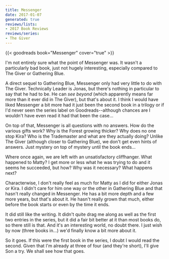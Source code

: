 ```yaml
---
title: Messenger
date: 2017-01-07
generated: true
reviews/lists:
- 2017 Book Reviews
reviews/series:
- The Giver
---
```

{{< goodreads book="Messenger" cover="true" >}}

I'm not entirely sure what the point of Messenger was. It wasn't a particularly bad book, just not hugely interesting, especially compared to The Giver or Gathering Blue.  

A direct sequel to Gathering Blue, Messenger only had very little to do with The Giver. Technically Leader is Jonas, but there's nothing in particular to say that he had to be. He can _see beyond_ (which apparently means far more than it ever did in The Giver), but that's about it. I think I would have liked Messenger a bit more had it just been the second book in a trilogy or if I'd never seen the series label on Goodreads--although chances are I wouldn't have even read it had that been the case...  

<!--more-->

On top of that, Messenger is all questions with no answers. How do the various gifts work? Why is the Forest growing thicker? Why does no one stop Kira? Who is the Trademaster and what are they actually doing? Unlike The Giver (although closer to Gathering Blue), we don't get even hints of answers. Just mystery on top of mystery until the book ends...  

Where once again, we are left with an unsatisfactory cliffhanger. What happened to Matty? I get more or less what he was trying to do and it seems he succeeded, but how? Why was it necessary? What happens next?  

Characterwise, I don't really feel as much for Matty as I did for either Jonas or Kira. I didn't care for him one way or the other in Gathering Blue and that hasn't really changed in Messenger. He has a bit more depth and a few more years, but that's about it. He hasn't really grown that much, either before the book starts or even by the time it ends.  

It did still like the writing. It didn't quite drag me along as well as the first two entries in the series, but it did a fair bit better at it than most books do, so there still is that. And it's an interesting world, no doubt there. I just wish by now (three books in...) we'd finally know a bit more about it.  

So it goes. If this were the first book in the series, I doubt I would read the second. Given that I'm already at three of four (and they're short), I'll give Son a try. We shall see how that goes.


